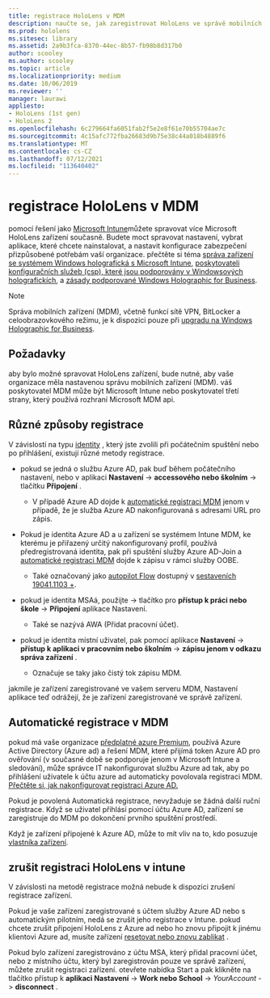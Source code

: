 ```yaml
---
title: registrace HoloLens v MDM
description: naučte se, jak zaregistrovat HoloLens ve správě mobilních zařízení (MDM) pro snazší správu více zařízení.
ms.prod: hololens
ms.sitesec: library
ms.assetid: 2a9b3fca-8370-44ec-8b57-fb98b8d317b0
author: scooley
ms.author: scooley
ms.topic: article
ms.localizationpriority: medium
ms.date: 10/06/2019
ms.reviewer: ''
manager: laurawi
appliesto:
- HoloLens (1st gen)
- HoloLens 2
ms.openlocfilehash: 6c279664fa6051fab2f5e2e8f61e70b55704ae7c
ms.sourcegitcommit: 4c15afc772fba26683d9b75e38c44a018b4889f6
ms.translationtype: MT
ms.contentlocale: cs-CZ
ms.lasthandoff: 07/12/2021
ms.locfileid: "113640402"
---
```

# <a name="enroll-hololens-in-mdm"></a>registrace HoloLens v MDM

pomocí řešení jako [Microsoft Intune](/intune/windows-holographic-for-business)můžete spravovat více Microsoft HoloLens zařízení současně. Budete moct spravovat nastavení, vybrat aplikace, které chcete nainstalovat, a nastavit konfigurace zabezpečení přizpůsobené potřebám vaší organizace. přečtěte si téma [správa zařízení se systémem Windows holografická s Microsoft Intune](/intune/windows-holographic-for-business), [poskytovateli konfiguračních služeb (csp), které jsou podporovány v Windowsových holografickích](https://msdn.microsoft.com/windows/hardware/commercialize/customize/mdm/configuration-service-provider-reference#hololens), a [zásady podporované Windows Holographic for Business](https://msdn.microsoft.com/windows/hardware/commercialize/customize/mdm/policy-configuration-service-provider#hololenspolicies).

> [!NOTE]
> Správa mobilních zařízení (MDM), včetně funkcí sítě VPN, BitLocker a celoobrazovkového režimu, je k dispozici pouze při [upgradu na Windows Holographic for Business](hololens1-upgrade-enterprise.md).

## <a name="requirements"></a>Požadavky

 aby bylo možné spravovat HoloLens zařízení, bude nutné, aby vaše organizace měla nastavenou správu mobilních zařízení (MDM). váš poskytovatel MDM může být Microsoft Intune nebo poskytovatel třetí strany, který používá rozhraní Microsoft MDM api.
 
## <a name="different-ways-to-enroll"></a>Různé způsoby registrace

V závislosti na typu [identity](hololens-identity.md) , který jste zvolili při počátečním spuštění nebo po přihlášení, existují různé metody registrace.

- pokud se jedná o službu Azure AD, pak buď během počátečního nastavení, nebo v aplikaci **Nastavení**  ->  **accessového nebo školním**  ->  tlačítku **Připojení** .
    - V případě Azure AD dojde k [automatické registraci MDM](hololens-enroll-mdm.md#auto-enrollment-in-mdm) jenom v případě, že je služba Azure AD nakonfigurovaná s adresami URL pro zápis.
     
- Pokud je identita Azure AD a u zařízení se systémem Intune MDM, ke kterému je přiřazený určitý nakonfigurovaný profil, používá předregistrovaná identita, pak při spuštění služby Azure AD-Join a [automatické registraci MDM](hololens-enroll-mdm.md#auto-enrollment-in-mdm) dojde k zápisu v rámci služby OOBE.
    - Také označovaný jako [autopilot Flow](hololens2-autopilot.md) dostupný v [sestaveních 19041.1103 +](hololens-release-notes.md#windows-holographic-version-2004).
    

- pokud je identita MSAá, použijte   ->  tlačítko pro **přístup k práci nebo škole**  ->  **Připojení** aplikace Nastavení.
    - Také se nazývá AWA (Přidat pracovní účet).
- pokud je identita místní uživatel, pak pomocí aplikace **Nastavení**  ->  **přístup k aplikaci v pracovním nebo školním**  ->  **zápisu jenom v odkazu správa zařízení** .
    - Označuje se taky jako čistý tok zápisu MDM.

jakmile je zařízení zaregistrované ve vašem serveru MDM, Nastavení aplikace teď odrážejí, že je zařízení zaregistrované ve správě zařízení.

## <a name="auto-enrollment-in-mdm"></a>Automatické registrace v MDM

pokud má vaše organizace [předplatné azure Premium](https://azure.microsoft.com/overview/), používá Azure Active Directory (Azure ad) a řešení MDM, které přijímá token Azure AD pro ověřování (v současné době se podporuje jenom v Microsoft Intune a sledování), může správce IT nakonfigurovat službu Azure ad tak, aby po přihlášení uživatele k účtu azure ad automaticky povolovala registraci MDM. [Přečtěte si, jak nakonfigurovat registraci Azure AD.](/mem/intune/enrollment/windows-enroll#enable-windows-10-automatic-enrollment)

Pokud je povolená Automatická registrace, nevyžaduje se žádná další ruční registrace. Když se uživatel přihlásí pomocí účtu Azure AD, zařízení se zaregistruje do MDM po dokončení prvního spuštění prostředí.

Když je zařízení připojené k Azure AD, může to mít vliv na to, kdo posuzuje [vlastníka zařízení](security-adminless-os.md#device-owner).

## <a name="unenroll-hololens-from-intune"></a>zrušit registraci HoloLens v intune

V závislosti na metodě registrace možná nebude k dispozici zrušení registrace zařízení.

Pokud je vaše zařízení zaregistrované s účtem služby Azure AD nebo s automatickým pilotním, nedá se zrušit jeho registrace v Intune. pokud chcete zrušit připojení HoloLens z Azure ad nebo ho znovu připojit k jinému klientovi Azure ad, musíte zařízení [resetovat nebo znovu zablikat](hololens-recovery.md#reset-the-device) .

Pokud bylo zařízení zaregistrováno z účtu MSA, který přidal pracovní účet, nebo z místního účtu, který byl zaregistrován pouze ve správě zařízení, můžete zrušit registraci zařízení. otevřete nabídka Start a pak klikněte na tlačítko přístup k **aplikaci Nastavení**  ->  **Work nebo School**  ->  *YourAccount*  ->  **disconnect** .